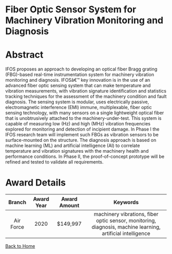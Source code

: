 
Fiber Optic Sensor System for Machinery Vibration Monitoring and Diagnosis
==========================================================================

# Abstract


IFOS proposes an approach to developing an optical fiber Bragg grating (FBG)-based real-time instrumentation system for machinery vibration monitoring and diagnosis. IFOSâ€™ key innovation is in the use of an advanced fiber optic sensing system that can make temperature and vibration measurements, with vibration signature identification and statistics tracking techniques for the assessment of the machinery condition and fault diagnosis. The sensing system is modular, uses electrically passive, electromagnetic interference (EMI) immune, multiplexable, fiber optic sensing technology, with many sensors on a single lightweight optical fiber that is unobtrusively attached to the machinery-under-test. This system is capable of measuring low (Hz) and high (MHz) vibration frequencies explored for monitoring and detection of incipient damage. In Phase I the IFOS research team will implement such FBGs as vibration sensors to be surface-mounted on the structure. The diagnosis approach is based on machine learning (ML) and artificial intelligence (AI) to correlate temperature and vibration signatures with the machinery health and performance conditions. In Phase II, the proof-of-concept prototype will be refined and tested to validate all requirements.  

# Award Details

|Branch|Award Year|Award Amount|Keywords|
| :---: | :---: | :---: | :---: |
|Air Force|2020|$149,997|machinery vibrations, fiber optic sensor, monitoring, diagnosis, machine learning, artificial intelligence|
  
  


[Back to Home](https://github.com/chrischow/dod_sbir_awards/Reports/DJ/#1590)